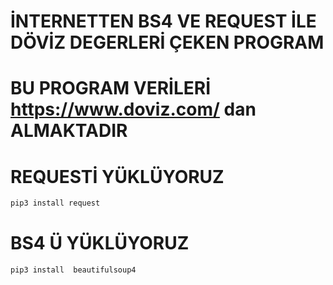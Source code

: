 # İNTERNETTEN BS4 VE REQUEST İLE DÖVİZ DEGERLERİ ÇEKEN PROGRAM
# BU PROGRAM VERİLERİ https://www.doviz.com/ dan ALMAKTADIR
# REQUESTİ YÜKLÜYORUZ
```bash
pip3 install request
```
# BS4 Ü YÜKLÜYORUZ
```bash
pip3 install  beautifulsoup4
```
